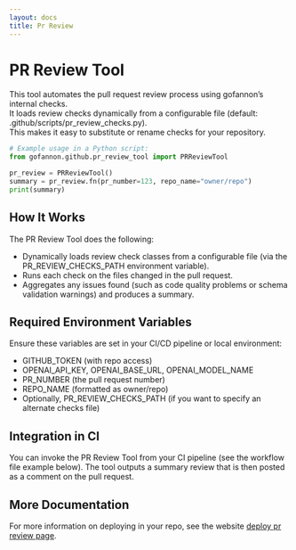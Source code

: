 ```yaml
---      
layout: docs      
title: Pr Review      
---      
```

# PR Review Tool

This tool automates the pull request review process using gofannon’s internal checks.  
It loads review checks dynamically from a configurable file (default: .github/scripts/pr_review_checks.py).  
This makes it easy to substitute or rename checks for your repository.

```python
# Example usage in a Python script:
from gofannon.github.pr_review_tool import PRReviewTool

pr_review = PRReviewTool()  
summary = pr_review.fn(pr_number=123, repo_name="owner/repo")  
print(summary)  
```

## How It Works

The PR Review Tool does the following:
- Dynamically loads review check classes from a configurable file (via the PR_REVIEW_CHECKS_PATH environment variable).
- Runs each check on the files changed in the pull request.
- Aggregates any issues found (such as code quality problems or schema validation warnings) and produces a summary.

## Required Environment Variables

Ensure these variables are set in your CI/CD pipeline or local environment:
- GITHUB_TOKEN (with repo access)
- OPENAI_API_KEY, OPENAI_BASE_URL, OPENAI_MODEL_NAME
- PR_NUMBER (the pull request number)
- REPO_NAME (formatted as owner/repo)
- Optionally, PR_REVIEW_CHECKS_PATH (if you want to specify an alternate checks file)

## Integration in CI

You can invoke the PR Review Tool from your CI pipeline (see the workflow file example below). The tool outputs a summary review that is then posted as a comment on the pull request.  

## More Documentation
For more information on deploying in your repo, see the website [deploy pr review page](https://the-ai-alliance.github.io/gofannon/developers/deploy_pr_review.html).
